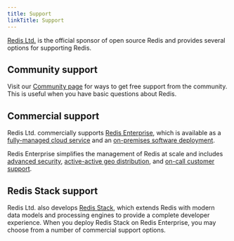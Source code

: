 ```yaml
---
title: Support
linkTitle: Support
---
```


[Redis Ltd.](https://redis.com) is the official sponsor of open source Redis and provides several options for supporting Redis.

## Community support

Visit our [Community page](/community) for ways to get free support from the community. This is useful when you have basic questions about Redis.

## Commercial support

Redis Ltd. commercially supports [Redis Enterprise](https://redis.com/redis-enterprise/advantages/), which is available as a [fully-managed cloud service](https://redis.com/try-free/) and an [on-premises software deployment](https://redis.com/redis-enterprise-software/overview/).

Redis Enterprise simplifies the management of Redis at scale and includes [advanced security](https://docs.redis.com/latest/rs/security/), [active-active geo distribution](https://redis.com/redis-enterprise/technology/active-active-geo-distribution/), and [on-call customer support](https://redis.com/company/support/).

## Redis Stack support

Redis Ltd. also develops [Redis Stack](/docs/stack), which extends Redis with modern data models and processing engines to provide a complete developer experience. When you deploy Redis Stack on Redis Enterprise, you may choose from a number of commercial support options.
